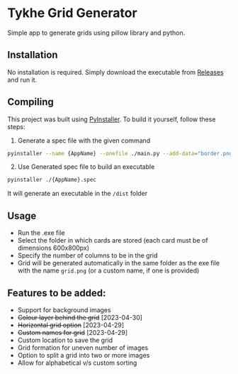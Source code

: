 # Tykhe Grid Generator
Simple app to generate grids using pillow library and python.

## Installation

No installation is required. Simply download the executable from [Releases](https://github.com/flash-fan/Grid_Generator/releases) and run it.

## Compiling

This project was built using [PyInstaller](https://github.com/pyinstaller/pyinstaller). To build it yourself, follow these steps:

1. Generate a spec file with the given command
```bash
pyinstaller --name {AppName} --onefile ./main.py --add-data="border.png;."
```
2. Use Generated spec file to build an executable
```bash
pyinstaller ./{AppName}.spec
```

It will generate an executable in the `/dist` folder

## Usage

- Run the .exe file
- Select the folder in which cards are stored (each card must be of dimensions 600x800px)
- Specify the number of columns to be in the grid
- Grid will be generated automatically in the same folder as the exe file with the name `grid.png` (or a custom name, if one is provided)


## Features to be added:
- Support for background images
- ~~Colour layer behind the grid~~ [2023-04-30]
- ~~Horizontal grid option~~ [2023-04-29]
- ~~Custom names for grid~~ [2023-04-29]
- Custom location to save the grid
- Grid formation for uneven number of images
- Option to split a grid into two or more images
- Allow for alphabetical v/s custom sorting
